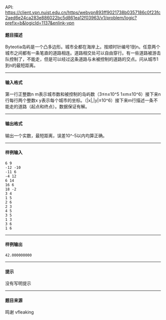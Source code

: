 API: https://client.vpn.nuist.edu.cn/https/webvpn893ff9021738b0357186c0f23fc2aed6e24ca283e886022bc5d861ea12f03963/v1/problem/logic?prefix=b&logicId=1137&enlink-vpn

#### 题目描述

Byteotia岛屿是一个凸多边形。城市全都在海岸上。按顺时针编号1到n。任意两个城市之间都有一条笔直的道路相连。道路相交处可以自由穿行。有一些道路被游击队控制了，不能走，但是可以经过这条道路与未被控制的道路的交点。问从城市1到n的最短距离。

---

#### 输入格式

第一行正整数n m表示城市数和被控制的岛屿数（3≤n≤10^5 1≤m≤10^6）接下来n行每行两个整数x y表示每个城市的坐标。（|x|,|y|≤10^6）接下来m行描述一条不能走的道路（起点和终点）。数据保证有解。

---

#### 输出格式

输出一个实数，最短距离，误差10^-5以内均算正确。

---

#### 样例输入
```
6 9
-12 -10
-11 6
-4 12
6 14
16 6
18 -2
3 4
1 5
2 6
2 3
4 5
3 5
1 3
3 6
1 6
```

---

#### 样例输出
```
42.000000000
```

---

#### 提示

没有写明提示

---

#### 题目来源

鸣谢 vfleaking